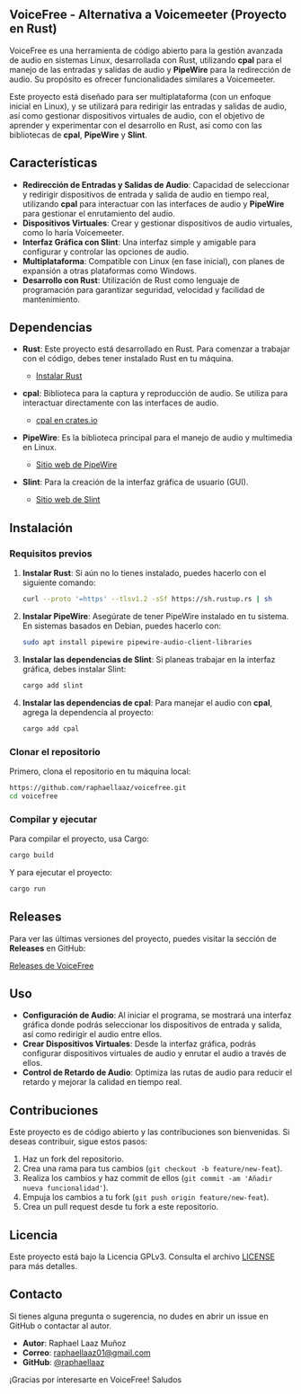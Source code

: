 ## VoiceFree - Alternativa a Voicemeeter (Proyecto en Rust)

VoiceFree es una herramienta de código abierto para la gestión avanzada de audio en sistemas Linux, desarrollada con Rust, utilizando **cpal** para el manejo de las entradas y salidas de audio y **PipeWire** para la redirección de audio. Su propósito es ofrecer funcionalidades similares a Voicemeeter.

Este proyecto está diseñado para ser multiplataforma (con un enfoque inicial en Linux), y se utilizará para redirigir las entradas y salidas de audio, así como gestionar dispositivos virtuales de audio, con el objetivo de aprender y experimentar con el desarrollo en Rust, así como con las bibliotecas de **cpal**, **PipeWire** y **Slint**.

## Características

- **Redirección de Entradas y Salidas de Audio**: Capacidad de seleccionar y redirigir dispositivos de entrada y salida de audio en tiempo real, utilizando **cpal** para interactuar con las interfaces de audio y **PipeWire** para gestionar el enrutamiento del audio.
- **Dispositivos Virtuales**: Crear y gestionar dispositivos de audio virtuales, como lo haría Voicemeeter.
- **Interfaz Gráfica con Slint**: Una interfaz simple y amigable para configurar y controlar las opciones de audio.
- **Multiplataforma**: Compatible con Linux (en fase inicial), con planes de expansión a otras plataformas como Windows.
- **Desarrollo con Rust**: Utilización de Rust como lenguaje de programación para garantizar seguridad, velocidad y facilidad de mantenimiento.

## Dependencias

- **Rust**: Este proyecto está desarrollado en Rust. Para comenzar a trabajar con el código, debes tener instalado Rust en tu máquina.
  - [Instalar Rust](https://www.rust-lang.org/tools/install)

- **cpal**: Biblioteca para la captura y reproducción de audio. Se utiliza para interactuar directamente con las interfaces de audio.
  - [cpal en crates.io](https://crates.io/crates/cpal)

- **PipeWire**: Es la biblioteca principal para el manejo de audio y multimedia en Linux.
  - [Sitio web de PipeWire](https://pipewire.org/)

- **Slint**: Para la creación de la interfaz gráfica de usuario (GUI).
  - [Sitio web de Slint](https://slint-ui.com/)

## Instalación

### Requisitos previos

1. **Instalar Rust**: Si aún no lo tienes instalado, puedes hacerlo con el siguiente comando:
   ```bash
   curl --proto '=https' --tlsv1.2 -sSf https://sh.rustup.rs | sh
   ```

2. **Instalar PipeWire**: Asegúrate de tener PipeWire instalado en tu sistema. En sistemas basados en Debian, puedes hacerlo con:
   ```bash
   sudo apt install pipewire pipewire-audio-client-libraries
   ```

3. **Instalar las dependencias de Slint**: Si planeas trabajar en la interfaz gráfica, debes instalar Slint:
   ```bash
   cargo add slint
   ```

4. **Instalar las dependencias de cpal**: Para manejar el audio con **cpal**, agrega la dependencia al proyecto:
   ```bash
   cargo add cpal
   ```

### Clonar el repositorio

Primero, clona el repositorio en tu máquina local:

```bash
https://github.com/raphaellaaz/voicefree.git
cd voicefree
```

### Compilar y ejecutar

Para compilar el proyecto, usa Cargo:

```bash
cargo build
```

Y para ejecutar el proyecto:

```bash
cargo run
```

## Releases

Para ver las últimas versiones del proyecto, puedes visitar la sección de **Releases** en GitHub:

[Releases de VoiceFree](https://github.com/raphaellaaz/voicefree/releases)

## Uso

- **Configuración de Audio**: Al iniciar el programa, se mostrará una interfaz gráfica donde podrás seleccionar los dispositivos de entrada y salida, así como redirigir el audio entre ellos.
- **Crear Dispositivos Virtuales**: Desde la interfaz gráfica, podrás configurar dispositivos virtuales de audio y enrutar el audio a través de ellos.
- **Control de Retardo de Audio**: Optimiza las rutas de audio para reducir el retardo y mejorar la calidad en tiempo real.

## Contribuciones

Este proyecto es de código abierto y las contribuciones son bienvenidas. Si deseas contribuir, sigue estos pasos:

1. Haz un fork del repositorio.
2. Crea una rama para tus cambios (`git checkout -b feature/new-feat`).
3. Realiza los cambios y haz commit de ellos (`git commit -am 'Añadir nueva funcionalidad'`).
4. Empuja los cambios a tu fork (`git push origin feature/new-feat`).
5. Crea un pull request desde tu fork a este repositorio.

## Licencia

Este proyecto está bajo la Licencia GPLv3. Consulta el archivo [LICENSE](LICENSE) para más detalles.

## Contacto

Si tienes alguna pregunta o sugerencia, no dudes en abrir un issue en GitHub o contactar al autor.

- **Autor**: Raphael Laaz Muñoz
- **Correo**: raphaellaaz01@gmail.com
- **GitHub**: [@raphaellaaz](https://github.com/raphaellaaz)

¡Gracias por interesarte en VoiceFree! Saludos